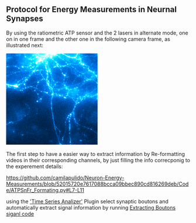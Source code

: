 ## Protocol for Energy Measurements in Neurnal Synapses

By using the ratiometric ATP sensor and the 2 lasers in alternate mode, one on in one frame and the other one in the following camera frame, as illustrated next:

<img src="./Images/Switcher_Laser 637-488.gif" alt="Neuron" style="width: 250px;"/>

The first step to have a easier way to extract information by Re-formatting videos in their corresponding channels, by just filling the info correcponig to the experement details: 

https://github.com/camilapulido/Neuron-Energy-Measurements/blob/52015720e7617088bcca09bbec890cd816269deb/Code/ATPSnFr_Formating.py#L7-L11

using the ['Time Series Analizer'](https://imagej.net/ij/plugins/time-series.html) Plugin select synaptic boutons and automatically extract signal information by running [Extracting Boutons siganl code](Code/Syn-iATPsf-HALO_Switcher.py)
